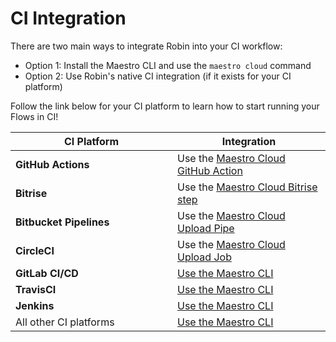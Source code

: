 # CI Integration

There are two main ways to integrate Robin into your CI workflow:

* Option 1: Install the Maestro CLI and use the `maestro cloud` command
* Option 2: Use Robin's native CI integration (if it exists for your CI platform)

Follow the link below for your CI platform to learn how to start running your Flows in CI!

<table><thead><tr><th width="243">CI Platform</th><th>Integration</th></tr></thead><tbody><tr><td><strong>GitHub Actions</strong></td><td>Use the <a href="github-actions/">Maestro Cloud GitHub Action</a></td></tr><tr><td><strong>Bitrise</strong></td><td>Use the <a href="bitrise.md">Maestro Cloud Bitrise step</a></td></tr><tr><td><strong>Bitbucket Pipelines</strong></td><td>Use the <a href="bitbucket-pipelines.md">Maestro Cloud Upload Pipe</a></td></tr><tr><td><strong>CircleCI</strong></td><td>Use the <a href="circleci.md">Maestro Cloud Upload Job</a></td></tr><tr><td><strong>GitLab CI/CD</strong></td><td><a href="integration-with-any-ci-platform.md">Use the Maestro CLI</a></td></tr><tr><td><strong>TravisCI</strong></td><td><a href="integration-with-any-ci-platform.md">Use the Maestro CLI</a></td></tr><tr><td><strong>Jenkins</strong></td><td><a href="integration-with-any-ci-platform.md">Use the Maestro CLI</a></td></tr><tr><td>All other CI platforms</td><td><a href="integration-with-any-ci-platform.md">Use the Maestro CLI</a></td></tr></tbody></table>

